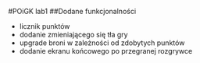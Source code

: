 #POiGK lab1
##Dodane funkcjonalności
* licznik punktów
* dodanie zmieniającego się tła gry
* upgrade broni w zależności od zdobytych punktów
* dodanie ekranu końcowego po przegranej rozgrywce

